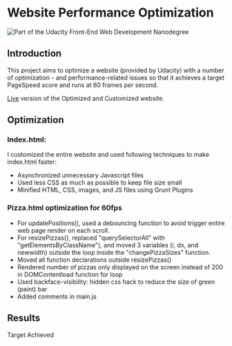 # Website Performance Optimization

![Part of the Udacity Front-End Web Development Nanodegree](https://img.shields.io/badge/Udacity-Front--End%20Web%20Developer%20Nanodegree-02b3e4.svg)

## Introduction

This project aims to optimize a website (provided by Udacity) with a number of optimization - and performance-related issues so that it achieves a target PageSpeed score and runs at 60 frames per second.

[Live](http://nidhigaday.github.io/Website_optimization/) version of the Optimized and Customized website.

## Optimization

### Index.html:

I customized the entire website and used following techniques to make index.html faster:
* Asynchronized unnecessary Javascript files
* Used less CSS as much as possible to keep file size small
* Minified HTML, CSS, images, and JS files using Grunt Plugins

### Pizza.html optimization for 60fps

* For updatePositions(), used a debouncing function to avoid trigger entire web page render on each scroll.
* For resizePizzas(), replaced "querySelectorAll" with "getElementsByClassName"), and moved 3 variables (i, dx, and newwidth) outside the loop inside the "changePizzaSizes" function.
* Moved all function declarations outside resizePizzas()
* Rendered number of pizzas only displayed on the screen instead of 200 in DOMContentload function for loop
* Used backface-visibility: hidden css hack to reduce the size of green (paint) bar
* Added comments in main.js

## Results

Target Achieved
